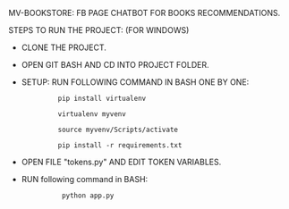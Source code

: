 
MV-BOOKSTORE: FB PAGE CHATBOT FOR BOOKS RECOMMENDATIONS.

STEPS TO RUN THE PROJECT: (FOR WINDOWS)

-  CLONE THE PROJECT.
-  OPEN GIT BASH AND CD INTO PROJECT FOLDER.
-  SETUP: RUN FOLLOWING COMMAND IN BASH ONE BY ONE:
                
				pip install virtualenv
				 
				virtualenv myvenv
				 
		 		source myvenv/Scripts/activate
				 
               	pip install -r requirements.txt

- OPEN FILE "tokens.py" AND EDIT TOKEN VARIABLES.
- RUN following command in BASH:

                python app.py

